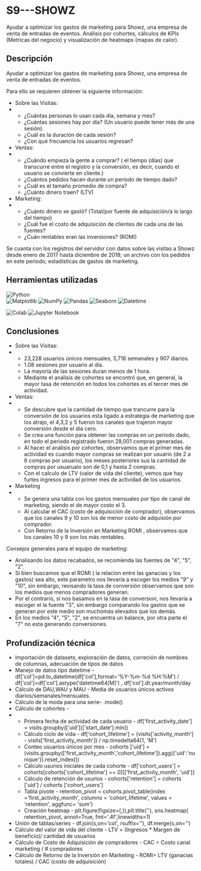 # S9---SHOWZ
Ayudar a optimizar los gastos de marketing para Showz, una empresa de venta de entradas de eventos. Análisis por cohortes, cálculos de KPIs (Metricas del negocio) y visualización de heatmaps (mapas de calor).

## Descripción

Ayudar a optimizar los gastos de marketing para Showz, una empresa de venta de entradas de eventos.

Para ello se requieren obtener la siguiente información:
* Sobre las Visitas:
* * ¿Cuántas personas lo usan cada día, semana y mes?
  * ¿Cuántas sesiones hay por día? (Un usuario puede tener más de una sesión).
  * ¿Cuál es la duración de cada sesión?
  * ¿Con qué frecuencia los usuarios regresan?
* Ventas:
* * ¿Cuándo empieza la gente a comprar? ( el tiempo (días) que transcurre entre el registro y la conversión, es decir, cuando el usuario se convierte en cliente.)
  * ¿Cuántos pedidos hacen durante un período de tiempo dado?
  * ¿Cuál es el tamaño promedio de compra?
  * ¿Cuánto dinero traen? (LTV)
* Marketing:
* * ¿Cuánto dinero se gastó?  (Total/por fuente de adquisición/a lo largo del tiempo)
  *  ¿Cuál fue el costo de adquisición de clientes de cada una de las fuentes?
  *  ¿Cuán rentables eran las inversiones? (ROMI)


Se cuanta con los registros del servidor con datos sobre las visitas a Showz desde enero de 2017 hasta diciembre de 2018;
un archivo con los pedidos en este periodo;
estadísticas de gastos de marketing.

## Herramientas utilizadas
![Python](https://img.shields.io/badge/:Python-024A86?style=for-the-badge&logo=python&logoColor=white&labelColor=101010)</br>
![Matplotlib](https://img.shields.io/badge/Matplotlib-%23ffffff.svg?style=for-the-badge&logo=Matplotlib&logoColor=black)
![NumPy](https://img.shields.io/badge/numpy-%23013243.svg?style=for-the-badge&logo=numpy&logoColor=white)
![Pandas](https://img.shields.io/badge/pandas-%23150458.svg?style=for-the-badge&logo=pandas&logoColor=white)
![Seaborn](https://img.shields.io/badge/seaborn-%233F4F75.svg?style=for-the-badge&logo=seaborn&logoColor=white)
![Datetime](https://img.shields.io/badge/datetime-%233F4F75.svg?style=for-the-badge&logo=datetime&logoColor=white)

![Colab](https://img.shields.io/badge/Colab-F9AB00?style=for-the-badge&logo=googlecolab&color=525252)
![Jupyter Notebook](https://img.shields.io/badge/jupyter-%23FA0F00.svg?style=for-the-badge&logo=jupyter&logoColor=white)

## Conclusiones 

* Sobre las Visitas:
* * 23,228 usuarios únicos mensuales, 5,716 semanales y 907 diarios.
  * 1.08 sesiones por usuario al día.
  * La mayoría de las sesiones duran menos de 1 hora.
  * Mediante el análisis de cohortes se encontró que, en general, la mayor tasa de retención en todos los cohortes es el tercer mes de actividad.
* Ventas:
* * Se descubre que la cantidad de tiempo que trancurre para la conversión de los usuarios esta ligado a estrategia de marketing que los atrajo, el 4,3,2 y 5 fueron los canales que trajeron mayor conversión desde el día cero. 
  * Se crea una función para obtener las compras en un periodo dado, en todo el periodo registrado fueron 28,001 compras generadas.
  * Al hacer el análisis por cohortes, observamos que el primer mes de actividad es cuando mayor compras se realizan por usuario (de 2 a 6 compras por usuario), los meses posteriores sus la cantidad de compras por usuaruaio son de 0,1 y hasta 2 compras. 
  * Con el calculo de LTV (valor de vida del cliente), vemos que hay furtes ingresos para el primer mes de actividad de los usuarios.
* Marketing
* * Se genera una tabla con los gastos mensuales por tipo de canal de marketing, siendo el de mayor costo el 3.
  *  Al calcular el  CAC (costo de adquisición de comprador),  observamos que los canales 9 y 10 son los de menor costo de adquisión por comprador.
  *  Con Retorno de la Inversión en Marketing ROMI , observamos que los canales 10 y 9 son los más rentables.
 
Consejos generales para el equipo de marketing:
* Analisando los datos recabados, se recomienda las fuentes de "4", "5", "2".
* Si bien buscamos que el ROMI ( la relacion entre las ganacias y los gastos) sea alto, este parametro nos llevaría a escoger los medios "9" y "10", sin embargo, revisando la tasa de conversión observamos que son los medios que menos compradores generan.
* Por el contrario, si nos basamos en la tasa de conversion, nos llevaría a escoger el la fuente "3", sin embargo comparando los gastos que se generan por este medio son muchomás elevados que los demás.
* En los medios "4", "5", "2", se encuentra un balance, por otra parte el "7" no esta generando conversiones.

## Profundización técnica
* Importación de datasets, exploración de datos, correción de nombres de columnas, adecuación de tipos de datos
* Manejo de datos tipo datetime - df['col']=pd.to_datetime(df['col'],format='%Y-%m-%d %H:%M') / df['col']=df['col'].astype('datetime64[M]') , df['col'].dt.year/month/day
* Cálculo de DAU,WAU y MAU - Media de usuarios únicos activos diarios/semanales/mensuales.
* Cálculo de la moda para una serie- .mode()
* Cálculo de cohortes -
* * Primera fecha de actividad de cada usuario -  df['first_activity_date'] = visits.groupby(['uid'])['start_date'].min()
  * Cálculo ciclo de vida - df['cohort_lifetime'] = (visits['activity_month'] - visits['first_activity_month']) / np.timedelta64(1, 'M')
  * Conteo usuarios únicos por mes - cohorts ['uid'] = (visits.groupby(['first_activity_month','cohort_lifetime']).agg({'uid':'nunique'}).reset_index())
  * Cálculo usurios iniciales de cada cohorte - df['cohort_users'] = cohorts[cohorts['cohort_lifetime'] == 0][['first_activity_month', 'uid']]
  * Cálculo de retención de usurios - cohorts['retention'] = cohorts ['uid'] / cohorts ['cohort_users']
  * Tabla pivote - retention_pivot = cohorts.pivot_table(index ='first_activity_month',  columns = 'cohort_lifetime', values = 'retention', aggfunc= 'sum')
  * Creación heatmap - plt.figure(figsize=(,)),plt.title(''), sns.heatmap( retention_pivot, annot=True, fmt='.4f',linewidths=1)
* Unión de tablas/series - df.join(s,on='col', rsuffix=''), df.merge(s,on='')
* Cálculo del valor de vida del cliente -  LTV = (Ingresos * Margen de beneficio)/ cantidad de usuarios
* Cálculo de Costo de Adquisición de compradores - CAC = Costo canal marketing / # compradores
* Cálculo de Retorno de la Inversión en Marketing - ROMI= LTV (ganacias totales) / CAC (costo de adquisición)
